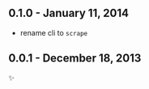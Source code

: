 0.1.0 - January 11, 2014
-------------------------
- rename cli to `scrape`

0.0.1 - December 18, 2013
-------------------------
:sparkles: